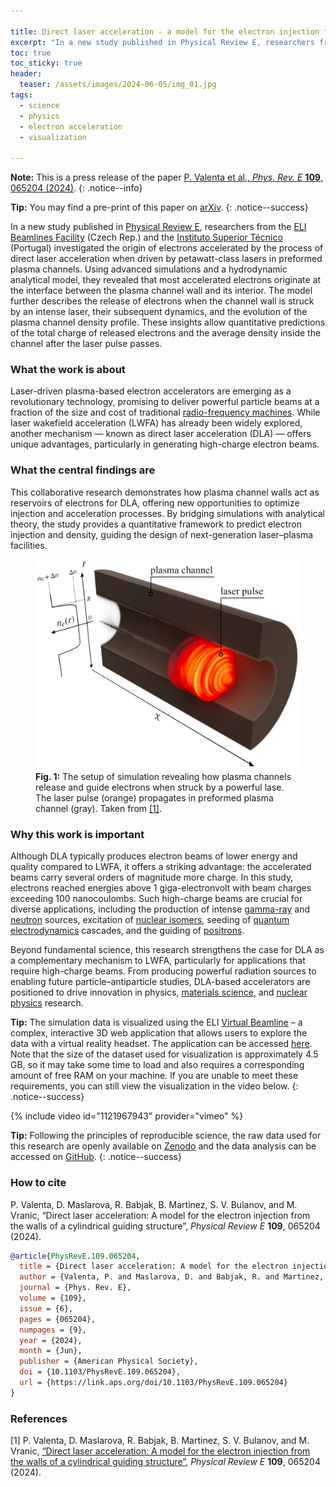 ```yaml
---

title: Direct laser acceleration - a model for the electron injection from the walls of a cylindrical guiding structure
excerpt: "In a new study published in Physical Review E, researchers from the ELI Beamlines Facility and the Instituto Superior Técnico investigated the origin of electrons accelerated by the process of direct laser acceleration when driven by petawatt-class lasers in preformed plasma channels. Using advanced simulations and a hydrodynamic analytical model, they revealed that most accelerated electrons originate at the interface between the plasma channel wall and its interior. The model further describes the release of electrons when the channel wall is struck by an intense laser, their subsequent dynamics, and the evolution of the plasma channel density profile. These insights allow quantitative predictions of the total charge of released electrons and the average density inside the channel after the laser pulse passes."
toc: true
toc_sticky: true
header:
  teaser: /assets/images/2024-06-05/img_01.jpg
tags: 
  - science
  - physics
  - electron acceleration
  - visualization

---
```


**Note:** This is a press release of the paper [P. Valenta et al., *Phys. Rev. E* **109**, 065204 (2024)](https://doi.org/10.1103/PhysRevE.109.065204).
{: .notice--info}

**Tip:** You may find a pre-print of this paper on [arXiv](https://arxiv.org/abs/2402.14561).
{: .notice--success}

In a new study published in [Physical Review E](https://doi.org/10.1103/PhysRevE.109.065204), researchers from the [ELI Beamlines Facility](https://www.eli-beams.eu/) (Czech Rep.) and the [Instituto Superior Técnico](https://tecnico.ulisboa.pt/en/) (Portugal) investigated the origin of electrons accelerated by the process of direct laser acceleration when driven by petawatt-class lasers in preformed plasma channels. Using advanced simulations and a hydrodynamic analytical model, they revealed that most accelerated electrons originate at the interface between the plasma channel wall and its interior. The model further describes the release of electrons when the channel wall is struck by an intense laser, their subsequent dynamics, and the evolution of the plasma channel density profile. These insights allow quantitative predictions of the total charge of released electrons and the average density inside the channel after the laser pulse passes.

### What the work is about

Laser-driven plasma-based electron accelerators are emerging as a revolutionary technology, promising to deliver powerful particle beams at a fraction of the size and cost of traditional [radio-frequency machines](https://en.wikipedia.org/wiki/Particle_accelerator). While laser wakefield acceleration (LWFA) has already been widely explored, another mechanism — known as direct laser acceleration (DLA) — offers unique advantages, particularly in generating high-charge electron beams.

### What the central findings are

This collaborative research demonstrates how plasma channel walls act as reservoirs of electrons for DLA, offering new opportunities to optimize injection and acceleration processes. By bridging simulations with analytical theory, the study provides a quantitative framework to predict electron injection and density, guiding the design of next-generation laser–plasma facilities.

<figure id="figure_1" style="max-width: 500px" class="align-center">
  <a href="/assets/images/2024-06-05/img_01.jpg" class="image-popup">
    <img src="/assets/images/2024-06-05/img_01.jpg" alt="Direct laser acceleration">
  </a>
  <figcaption>
  <strong>Fig. 1:</strong> The setup of simulation revealing how plasma channels release and guide electrons when struck by a powerful lase. The laser pulse (orange) propagates in preformed plasma channel (gray). Taken from <a href="#ref_1">[1]</a>.
  </figcaption>
</figure> 

### Why this work is important

Although DLA typically produces electron beams of lower energy and quality compared to LWFA, it offers a striking advantage: the accelerated beams carry several orders of magnitude more charge. In this study, electrons reached energies above 1 giga-electronvolt with beam charges exceeding 100 nanocoulombs. Such high-charge beams are crucial for diverse applications, including the production of intense [gamma-ray](https://en.wikipedia.org/wiki/Gamma_ray) and [neutron](https://en.wikipedia.org/wiki/Neutron) sources, excitation of [nuclear isomers](https://en.wikipedia.org/wiki/Nuclear_isomer), seeding of [quantum electrodynamics](https://en.wikipedia.org/wiki/Quantum_electrodynamics) cascades, and the guiding of [positrons](https://en.wikipedia.org/wiki/Positron).

Beyond fundamental science, this research strengthens the case for DLA as a complementary mechanism to LWFA, particularly for applications that require high-charge beams. From producing powerful radiation sources to enabling future particle–antiparticle studies, DLA-based accelerators are positioned to drive innovation in physics, [materials science](https://en.wikipedia.org/wiki/Materials_science), and [nuclear physics](https://en.wikipedia.org/wiki/Nuclear_physics) research.

**Tip:** The simulation data is visualized using the ELI [Virtual Beamline](https://www.eli-beams.eu/facility/computing-simulations/virtual-beamline/) – a complex, interactive 3D web application that allows users to explore the data with a virtual reality headset. The application can be accessed [here](https://valenpe7.github.io/PhysRevE.109.065204/). Note that the size of the dataset used for visualization is approximately 4.5 GB, so it may take some time to load and also requires a corresponding amount of free RAM on your machine. If you are unable to meet these requirements, you can still view the visualization in the video below.
{: .notice--success}

{% include video id="1121967943" provider="vimeo" %}

**Tip:** Following the principles of reproducible science, the raw data used for this research are openly available on [Zenodo](https://doi.org/10.5281/zenodo.17132062) and the data analysis can be accessed on [GitHub](https://github.com/valenpe7/PhysRevE.109.065204).
{: .notice--success}

### How to cite 

P. Valenta, D. Maslarova, R. Babjak, B. Martinez, S. V. Bulanov, and M. Vranic, “Direct laser acceleration: A model for the electron injection from the walls of a cylindrical guiding structure”, *Physical Review E* **109**, 065204 (2024).

```bibtex
@article{PhysRevE.109.065204,
  title = {Direct laser acceleration: A model for the electron injection from the walls of a cylindrical guiding structure},
  author = {Valenta, P. and Maslarova, D. and Babjak, R. and Martinez, B. and Bulanov, S. V. and Vrani\ifmmode \acute{c}\else \'{c}\fi{}, M.},
  journal = {Phys. Rev. E},
  volume = {109},
  issue = {6},
  pages = {065204},
  numpages = {9},
  year = {2024},
  month = {Jun},
  publisher = {American Physical Society},
  doi = {10.1103/PhysRevE.109.065204},
  url = {https://link.aps.org/doi/10.1103/PhysRevE.109.065204}
}
```

### References

[<a id="ref_1">1</a>] P. Valenta, D. Maslarova, R. Babjak, B. Martinez, S. V. Bulanov, and M. Vranic, [“Direct laser acceleration: A model for the electron injection from the walls of a cylindrical guiding structure”](https://doi.org/10.1103/PhysRevE.109.065204), *Physical Review E* **109**, 065204 (2024).